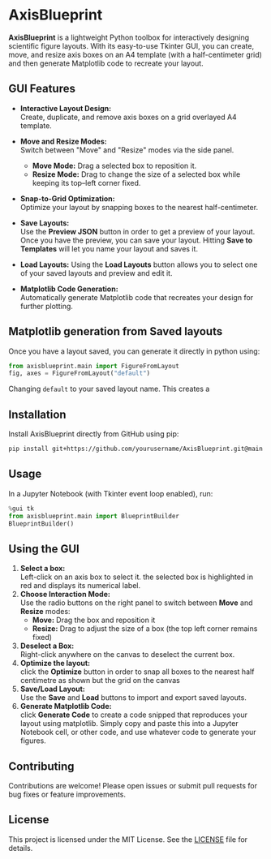 # AxisBlueprint

**AxisBlueprint** is a lightweight Python toolbox for interactively designing scientific figure layouts. With its easy-to-use Tkinter GUI, you can create, move, and resize axis boxes on an A4 template (with a half-centimeter grid) and then generate Matplotlib code to recreate your layout.

## GUI Features

- **Interactive Layout Design:**  
  Create, duplicate, and remove axis boxes on a grid overlayed A4 template.
  
- **Move and Resize Modes:**  
  Switch between "Move" and "Resize" modes via the side panel.  
  - **Move Mode:** Drag a selected box to reposition it.  
  - **Resize Mode:** Drag to change the size of a selected box while keeping its top–left corner fixed.
  
- **Snap-to-Grid Optimization:**  
  Optimize your layout by snapping boxes to the nearest half-centimeter.
  
- **Save Layouts:**  
  Use the **Preview JSON** button in order to get a preview of your layout. Once you have the preview, you can save your layout. Hitting **Save to Templates** will let you name your layout and saves it.

- **Load Layouts:**
  Using the **Load Layouts** button allows you to select one of your saved layouts and preview and edit it. 
  
- **Matplotlib Code Generation:**  
  Automatically generate Matplotlib code that recreates your design for further plotting.

## Matplotlib generation from Saved layouts

Once you have a layout saved, you can generate it directly in python using:

```python
from axisblueprint.main import FigureFromLayout
fig, axes = FigureFromLayout("default")
```

Changing `default` to your saved layout name. This creates a 

## Installation

Install AxisBlueprint directly from GitHub using pip:

```bash
pip install git+https://github.com/yourusername/AxisBlueprint.git@main
```

## Usage

In a Jupyter Notebook (with Tkinter event loop enabled), run:

```python
%gui tk
from axisblueprint.main import BlueprintBuilder
BlueprintBuilder()
```

## Using the GUI

1. **Select a box:**  
Left-click on an axis box to select it. the selected box is highlighted in red and displays its numerical label.
2. **Choose Interaction Mode:**  
Use the radio buttons on the right panel to switch between **Move** and **Resize** modes: 
    - **Move:** Drag the box and reposition it
    - **Resize:** Drag to adjust the size of a box (the top left corner remains fixed)
3. **Deselect a Box:**  
Right-click anywhere on the canvas to deselect the current box.
4. **Optimize the layout:**  
click the **Optimize** button in order to snap all boxes to the nearest half centimetre as shown but the grid on the canvas
5. **Save/Load Layout:**  
Use the **Save** and **Load** buttons to import and export saved layouts.
6. **Generate Matplotlib Code:**  
click **Generate Code** to create a code snipped that reproduces your layout using matplotlib. Simply copy and paste this into a Jupyter Notebook cell, or other code, and use whatever code to generate your figures.

## Contributing

Contributions are welcome! Please open issues or submit pull requests for bug fixes or feature improvements.

## License

This project is licensed under the MIT License. See the [LICENSE](LICENSE) file for details.
